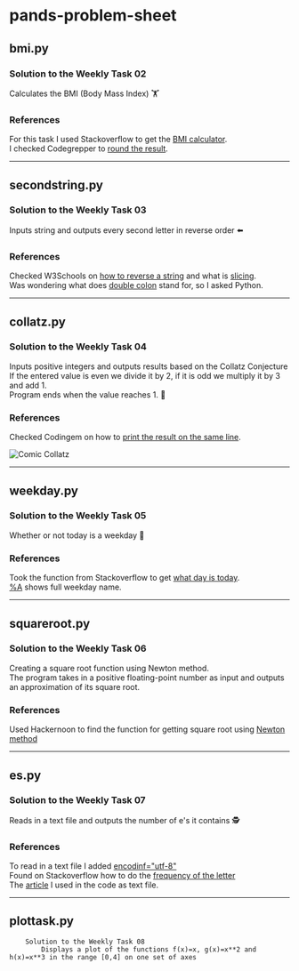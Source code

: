 # pands-problem-sheet
## bmi.py 

### Solution to the Weekly Task 02
Calculates the BMI (Body Mass Index) :weight_lifting:

### References
For this task I used Stackoverflow to get the [BMI calculator][1].  
I checked Codegrepper to [round the result][2].  

[1]: https://stackoverflow.com/questions/20405610/bmi-calculator-in-python/20405792
[2]: https://www.codegrepper.com/code-examples/python/how+to+round+with+format+in+python

___
## secondstring.py 

### Solution to the Weekly Task 03
Inputs string and outputs every second letter in reverse order :arrow_left:

### References
Checked W3Schools on [how to reverse a string][3] and what is [slicing][4].  
Was wondering what does [double colon][5] stand for, so I asked Python.

[3]: https://www.w3schools.com/python/python_howto_reverse_string.asp
[4]: https://www.w3schools.com/python/ref_func_slice.asp
[5]: https://www.askpython.com/python/examples/colon-in-python

___
## collatz.py 

### Solution to the Weekly Task 04
Inputs positive integers and outputs results based on the Collatz Conjecture  
If the entered value is even we divide it by 2, if it is odd we multiply it by 3 and add 1.  
Program ends when the value reaches 1. :abacus: 

### References
Checked Codingem on how to [print the result on the same line][6].

[6]: https://www.codingem.com/python-print-on-the-same-line/
![Comic Collatz](https://imgs.xkcd.com/comics/collatz_conjecture.png)

___
## weekday.py

### Solution to the Weekly Task 05
Whether or not today is a weekday :tropical_drink:

### References
Took the function from Stackoverflow to get [what day is today][7].  
[%A][8] shows full weekday name.

[7]: https://stackoverflow.com/questions/8380389/how-to-get-day-name-from-datetime
[8]: https://www.programiz.com/python-programming/datetime/strptime
 
___
## squareroot.py 

### Solution to the Weekly Task 06
Creating a square root function using Newton method.  
The program takes in a positive floating-point number as input and outputs an approximation of its square root.

### References
Used Hackernoon to find the function for getting square root using [Newton method][9]

[9]: https://hackernoon.com/calculating-the-square-root-of-a-number-using-the-newton-raphson-method-a-how-to-guide-yr4e32zo

___
## es.py

### Solution to the Weekly Task 07
Reads in a text file and outputs the number of e's it contains :detective:

### References
To read in a text file I added [encodinf="utf-8"][10]  
Found on Stackoverflow how to do the [frequency of the letter][11]  
The [article][12] I used in the code as text file.

[10]: https://stackoverflow.com/questions/9233027/unicodedecodeerror-charmap-codec-cant-decode-byte-x-in-position-y-character
[11]: https://stackoverflow.com/questions/22694244/counting-specific-letters-or-symbols-in-a-text-file-in-python
[12]: https://www.washingtonpost.com/world/2022/03/09/letter-z-russia-symbol-pro-war/

___   
##  plottask.py

        Solution to the Weekly Task 08
            Displays a plot of the functions f(x)=x, g(x)=x**2 and h(x)=x**3 in the range [0,4] on one set of axes